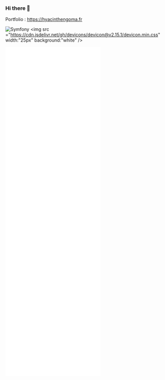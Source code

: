 ### Hi there 👋
Portfolio : https://hyacinthengoma.fr

![Symfony](https://cdn.jsdelivr.net/gh/devicons/devicon/icons/symfony/symfony-original-wordmark.svg)
<img src ="https://cdn.jsdelivr.net/gh/devicons/devicon@v2.15.1/devicon.min.css" width:"25px" background:"white" />

           
          

<!--
**hyacinthengoma/hyacinthengoma** is a ✨ _special_ ✨ repository because its `README.md` (this file) appears on your GitHub profile.

Here are some ideas to get you started:


- 🔭 I’m currently working on ...
- 🌱 I’m currently learning ...
- 👯 I’m looking to collaborate on ...
- 🤔 I’m looking for help with ...
- 💬 Ask me about ...
- 📫 How to reach me: ...
- 😄 Pronouns: ...
- ⚡ Fun fact: ...
-->

![Metrics](https://github.com/hyacinthengoma/hyacinthengoma/blob/main/github-metrics.svg)

